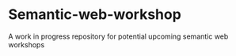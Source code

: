 # Semantic-web-workshop
A work in progress repository for potential upcoming semantic web workshops
